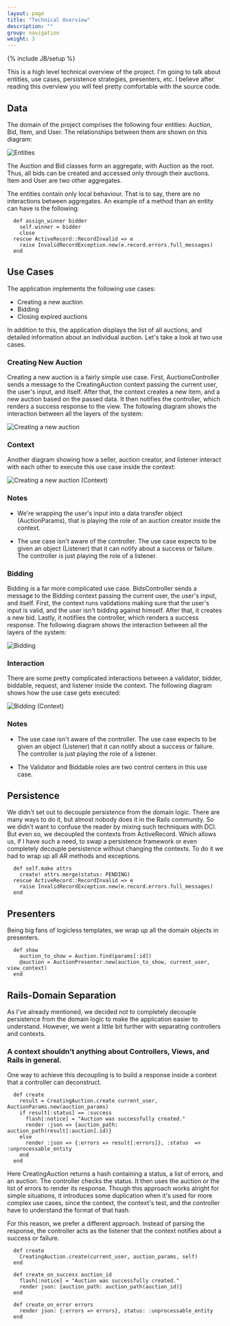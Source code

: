 ```yaml
---
layout: page
title: "Technical Overview"
description: ""
group: navigation
weight: 3
---
```

{% include JB/setup %}

This is a high level technical overview of the project. I'm going to talk about entities, use cases, persistence strategies, presenters, etc. I believe after reading this overview you will feel pretty comfortable with the source code.

<h2 class="block">Data</h2>

The domain of the project comprises the following four entities: Auction, Bid, Item, and User. The relationships between them are shown on this diagram:

![Entities](assets/images/dci_entities.png)

The Auction and Bid classes form an aggregate, with Auction as the root. Thus, all bids can be created and accessed only through their auctions. Item and User are two other aggregates. 

The entities contain only local behaviour. That is to say, there are no interactions between aggregates. An example of a method than an entity can have is the following:

	  def assign_winner bidder
	    self.winner = bidder
	    close
	  rescue ActiveRecord::RecordInvalid => e
	    raise InvalidRecordException.new(e.record.errors.full_messages)
	  end


<h2 class="block">Use Cases</h2>

The application implements the following use cases:

* Creating a new auction
* Bidding
* Closing expired auctions

In addition to this, the application displays the list of all auctions, and detailed information about an individual auction. Let's take a look at two use cases.

<h3 class="block">Creating New Auction</h3>

Creating a new auction is a fairly simple use case. First, AuctionsController sends a message to the CreatingAuction context passing the current user, the user's input, and itself. After that, the context creates a new item, and a new auction based on the passed data. It then notifies the controller, which renders a success response to the view. The following diagram shows the interaction between all the layers of the system:

![Creating a new auction](assets/images/creating_auctions_1.png)

### Context

Another diagram showing how a seller, auction creator, and listener interact with each other to execute this use case inside the context:

![Creating a new auction (Context)](assets/images/creating_auctions_2.png)

### Notes

* We're wrapping the user's input into a data transfer object (AuctionParams), that is playing the role of an auction creator inside the context.

* The use case isn't aware of the controller. The use case expects to be given an object (Listener) that it can notify about a success or failure. The controller is just playing the role of a listener.

<h3 class="block">Bidding</h3>

Bidding is a far more complicated use case. BidsController sends a message to the Bidding context passing the current user, the user's input, and itself. First, the context runs validations making sure that the user's input is valid, and the user isn't bidding against himself. After that, it creates a new bid. Lastly, it notifiies the controller, which renders a success response. The following diagram shows the interaction between all the layers of the system:

![Bidding](assets/images/bidding_1.png)

### Interaction

There are some pretty complicated interactions between a validator, bidder, biddable, request, and listener inside the context. The following diagram shows how the use case gets executed:

![Bidding (Context)](assets/images/bidding_2.png)

### Notes

* The use case isn't aware of the controller. The use case expects to be given an object (Listener) that it can notify about a success or failure. The controller is just playing the role of a listener.

* The Validator and Biddable roles are two control centers in this use case.


<h2 class="block">Persistence</h2>

We didn't set out to decouple persistence from the domain logic. There are many ways to do it, but almost nobody does it in the Rails community. So we didn't want to confuse the reader by mixing such techniques with DCI. But even so, we decoupled the contexts from ActiveRecord. Which allows us, if I have such a need, to swap a persistence framework or even completely decouple persistence without changing the contexts. To do it we had to wrap up all AR methods and exceptions.

	  def self.make attrs
	    create! attrs.merge(status: PENDING)
	  rescue ActiveRecord::RecordInvalid => e
	    raise InvalidRecordException.new(e.record.errors.full_messages)
	  end

<h2 class="block">Presenters</h2>

Being big fans of logicless templates, we wrap up all the domain objects in presenters. 

	  def show
	    auction_to_show = Auction.find(params[:id])
	    @auction = AuctionPresenter.new(auction_to_show, current_user, view_context)
	  end

<h2 class="block">Rails-Domain Separation</h2>

As I've already mentioned, we decided not to completely decouple persistence from the domain logic to make the application easier to understand. However, we went a little bit further with separating controllers and contexts. 

### A context shouldn't anything about Controllers, Views, and Rails in general.

One way to achieve this decoupling is to build a response inside a context that a controller can deconstruct.

	  def create
	    result = CreatingAuction.create current_user, AuctionParams.new(auction_params)
	    if result[:status] == :success
	      flash[:notice] = "Auction was successfully created."
	      render :json => {auction_path: auction_path(result[:auction].id)}
	    else
	      render :json => {:errors => result[:errors]}, :status  => :unprocessable_entity
	    end
	  end


Here CreatingAuction returns a hash containing a status, a list of errors, and an auction. The controller checks the status. It then uses the auction or the list of errors to render its response. Though this approach works alright for simple situations, it introduces some duplication when it's used for more complex use cases, since the context, the context's test, and the controller have to understand the format of that hash. 

For this reason, we prefer a different approach. Instead of parsing the response, the controller acts as the listener that the context notifies about a success or failure.

	  def create
	    CreatingAuction.create(current_user, auction_params, self)
	  end

	  def create_on_success auction_id
	    flash[:notice] = "Auction was successfully created."
	    render json: {auction_path: auction_path(auction_id)}
	  end

	  def create_on_error errors
	    render json: {:errors => errors}, status: :unprocessable_entity
	  end